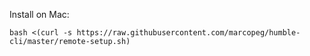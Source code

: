 Install on Mac:

```
bash <(curl -s https://raw.githubusercontent.com/marcopeg/humble-cli/master/remote-setup.sh)
```
